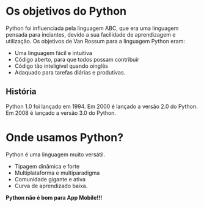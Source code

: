 # Os objetivos do Python
Python foi influenciada pela linguagem ABC, que era uma linguagem pensada para inciantes, devido a sua facilidade de aprendizagem e utilização.
Os objetivos de Van Rossum para a linguagem Python eram:
- Uma linguagem fácil e intuitiva
- Código aberto, para que todos possam contribuir
- Código tão inteligível quando  oinglês
- Adaquado para tarefas diárias e produtivas.

## História
Python 1.0 foi lançado em 1994. 
Em 2000 é lançado a versão 2.0 do Python.
Em 2008 é lançado a versão 3.0 do Python.

# Onde usamos Python?
Python é uma linguagem muito versátil.
- Tipagem dinâmica e forte
- Multiplataforma e multiparadigma
- Comunidade gigante e ativa
- Curva de aprendizado baixa.

**Python não é bom para App Mobile!!!**